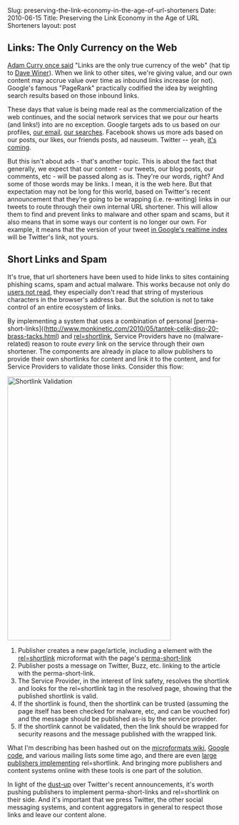 Slug: preserving-the-link-economy-in-the-age-of-url-shorteners
Date: 2010-06-15
Title: Preserving the Link Economy in the Age of URL Shorteners
layout: post


## Links: The Only Currency on the Web

[Adam Curry once said](http://scripting.com/2002/02/26.html#l6100cc3978113e871e9f5e5d4566aa5e) "Links are the only true currency of the web" (hat tip to [Dave Winer](http://twitter.com/davewiner/status/16251262547)). When we link to other sites, we're giving value, and our own content may accrue value over time as inbound links increase (or not). Google's famous "PageRank" practically codified the idea by weighting search results based on those inbound links.

These days that value is being made real as the commercialization of the web continues, and the social network services that we pour our hearts (and links!) into are no exception. Google targets ads to us based on our profiles, [our email](http://gmail.com), [our searches](http://adwords.google.com/). Facebook shows us more ads based on our posts, our likes, our friends posts, ad nauseum. Twitter -- yeah, [it's coming](http://blog.twitter.com/2010/04/hello-world.html).

But this isn't about ads - that's another topic. This is about the fact that generally, we expect that our content - our tweets, our blog posts, our comments, etc - will be passed along as is. They're our words, right? And some of those words may be links. I mean, it is the web here. But that expectation may not be long for this world, based on Twitter's recent announcement that they're going to be wrapping (i.e. re-writing) links in our tweets to route through their own internal URL shortener. This will allow them to find and prevent links to malware and other spam and scams, but it also means that in some ways our content is no longer our own. For example, it means that the version of your tweet [in Google's realtime index](http://googleblog.blogspot.com/2009/12/relevance-meets-real-time-web.html) will be Twitter's link, not yours.

## Short Links and Spam

It's true, that url shorteners have been used to hide links to sites containing phishing scams, spam and actual malware. This works because not only do [users not read](http://www.useit.com/alertbox/9710a.html), they especially don't read that string of mysterious characters in the browser's address bar. But the solution is not to take control of an entire ecosystem of links.

By implementing a system that uses a combination of personal [perma-short-links]((http://www.monkinetic.com/2010/05/tantek-celik-diso-20-brass-tacks.html) and [rel=shortlink](http://microformats.org/wiki/rel-shortlink), Service Providers have no (malware-related) reason to route *every* link on the service through their own shortener. The components are already in place to allow publishers to provide their own shortlinks for content and link it to the content, and for Service Providers to validate those links. Consider this flow:

<a href="http://www.flickr.com/photos/redmonk/4702982743/" title="Shortlink Validation by steve-ivy, on Flickr"><img src="https://farm5.static.flickr.com/4005/4702982743_84dba892ac_b.jpg" width="366" height="591" alt="Shortlink Validation" /></a>

1. Publisher creates a new page/article, including a <link> element with the [rel=shortlink](http://microformats.org/wiki/rel-shortlink) microformat with the page's [perma-short-link](http://www.monkinetic.com/2010/05/tantek-celik-diso-20-brass-tacks.html)
2. Publisher posts a message on Twitter, Buzz, etc. linking to the article with the perma-short-link.
3. The Service Provider, in the interest of link safety, resolves the shortlink and looks for the rel=shortlink <link> tag in the resolved page, showing that the published shortlink is valid.
4. If the shortlink is found, then the shortlink can be trusted (assuming the page itself has been checked for malware, etc, and can be vouched for) and the message should be published as-is by the service provider.
5. If the shortlink cannot be validated, then the link should be wrapped for security reasons and the message published with the wrapped link.

What I'm describing has been hashed out on the [microformats wiki](http://microformats.org/wiki/rel-shortlink), [Google code](http://code.google.com/p/shortlink/wiki/Specification), and various mailing lists some time ago, and there are even [large publishers implementing](http://en.blog.wordpress.com/2009/08/14/shorten/) rel=shortlink. And bringing more publishers and content systems online with these tools is one part of the solution.

In light of the [dust-up](http://www.google.com/buzz/dclinton/JKoWPTAAyvw/More-thoughts-on-URL-shorteners-This-post-explores) over Twitter's recent announcements, it's worth pushing publishers to implement perma-short-links and rel=shortlink on their side. And it's important that we press Twitter, the other social messaging systems, and content aggregators in general to respect those links and leave our content alone.

